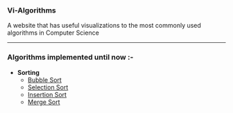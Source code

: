### Vi-Algorithms
A website that has useful visualizations to the most commonly used algorithms in Computer Science

---

### Algorithms implemented until now :-

* **Sorting**
  - [Bubble Sort](https://gpk2000.github.io/Vi-Algorithms/sorting/bubble_sort/)
  - [Selection Sort](https://gpk2000.github.io/Vi-Algorithms/sorting/selection_sort/)
  - [Insertion Sort](https://gpk2000.github.io/Vi-Algorithms/sorting/insertion_sort/)
  - [Merge Sort](https://gpk2000.github.io/Vi-Algorithms/sorting/merge_sort/)
